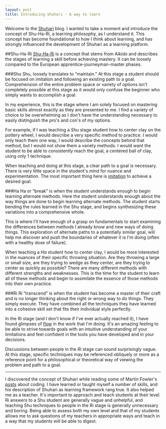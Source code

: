 ```yaml
---
layout: post
title: Introducing Shuhari - A way to learn
---
```


Welcome to the [Shuhari](http://shuhari.io) blog.  I wanted to take a moment and introduce the concept of Shu-Ha-Ri, a learning philosophy, as I understand it. This concept has become foundational to how I think about learning, and has strongly influenced the development of Shuhari as a learning platform.

##Shu-Ha-Ri
[Shu-Ha-Ri](http://en.wikipedia.org/wiki/Shuhari) is a concept that stems from Aikido and describes the stages of learning a skill before achieving mastery. It can be loosely compared to the European apprentice-journeyman-master phases. 

###Shu
Shu, loosely translates to “maintain.” At this stage a student should be focused on imitation and following an existing path to a goal. Comprehension of the entire problem space or variety of options isn't completely possible at this stage as it would only confuse the beginner who simply wants to accomplish a goal.

In my experience, this is the stage where I am solely focused on mastering basic skills almost exactly as they are presented to me. I find a variety of choice to be overwhelming as I don't have the understanding necessary to easily distinguish the pro's and con's of my options.

For example, if I was teaching a *Shu* stage student how to center clay on the pottery wheel, I would describe a very specific method to practice. I would only teach them one way, I would describe the concepts behind that method, but I would not show them a variety methods. I would want the student to be able to consistently reach the goal, a centered ball of clay, using only 1 technique.

When teaching and doing at this stage, a clear path to a goal is necessary. There is very little space in the student's mind for nuance and experimentation. The most important thing here is [imitation](http://jazzadvice.com/clark-terrys-3-steps-to-learning-improvisation/) to achieve a desired goal.

###Ha
Ha or “break” is when the student understands enough to begin learning alternate methods. Here the student understands enough about the way things are done to begin learning alternate methods. The student starts bending the rules learned in the Shu stage, and begins synthesizing these variations into a comprehensive whole.

This is where I'll have enough of a grasp on fundamentals to start examining the differences between methods I already know and new ways of doing things. This exploration of alternate paths to a potentially similar goal, will help me discover and push the boundaries of whatever it is I'm doing (often with a healthy dose of failure).

When teaching a *Ha* student how to center clay, I would be more interested in the nuances of their specific throwing situation.  Are they throwing a large or small size, are they trying to wedge as they center, are they trying to center as quickly as possible? There are many different methods with different strengths and weaknesses. This is the time for the student to learn all of these methods and begin to assimilate the essence of those methods into their own practice.

###Ri
Ri “transcend” is when the student has become a master of their craft and is no longer thinking about the right or wrong way to do things. They simply execute. They have combined all the techniques they have learned into a cohesive skill set that fits their individual style perfectly.

In the Ri stage (and I don't know if I've ever actually reached it), I have found glimpses of [flow](http://en.wikipedia.org/wiki/Flow_(psychology)) in the work that I'm doing. It's an amazing feeling to be able to strive towards goals with an intuitive understanding of your limitations and feel confident in the tools you have developed and in your decisions.

Discussions between people in the *Ri* stage can sound surprisingly vague. At this stage, specific techniques may be referenced obliquely or more as a reference point for a philosophical or theoretical way of viewing the problem and path to a goal.

---

I discovered the concept of Shuhari while reading some of Martin Fowler's [posts](http://martinfowler.com/bliki/ShuHaRi.html) about coding. I have learned or taught myself a number of skills, and his description of Shuhari as learning framework rang true. It also helped me as a teacher.  It's important to approach and teach students at their level.  Ri answers to a Shu student are generally vague and unhelpful, and teaching Shu techniques to people in the Ri stage is generally unnecessary and boring.  Being able to assess both my own level and that of my students allows me to ask questions of my teachers in appropriate ways and teach in a way that my students will be able to digest.
